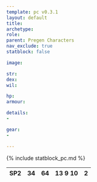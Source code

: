 ```yaml
---
template: pc v0.3.1
layout: default
title: 
archetype: 
role: 
parent: Pregen Characters
nav_exclude: true
statblock: false

image: 

str: 
dex: 
wil: 

hp: 
armour: 

details:
- 

gear:
- 

---
```


{% include statblock_pc.md %}

| SP2 | 34         | 64      | 13 9 10  | 2   |
| --- | ---------- | ------- | -------- | --- |
